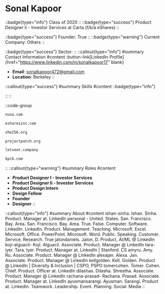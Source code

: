 # Sonal Kapoor
::badge{type="info"}
Class of 2020
::
::badge{type="success"}
Product Designer Ii - Investor Services at Carta (f/k/a eShares)
::

::badge{type="success"}
Founder: True
::
::badge{type="warning"}
Current Company: Others
::

::badge{type="success"}
Sector: 
::
::callout{type="info"}
#summary
Contact Information
#content
:button-link[LinkedIn Profile]{href="https://www.linkedin.com/in/sonalkapoor17" blank}
- **Email**: sonalkapoor472@gmail.com
- **Location**: Berkeley
::

::callout{type="success"}
#summary
Skills
#content
::badge{type="info"}

::
::

::code-group
```bash [Nuna Incorporated]
nuna.com
```
```bash [Carta (f/k/a eShares)]
esharesinc.com
```
```bash [she256]
she256.org
```
```bash [Project PATCH]
projectpatch.org
```
```bash [Let's Eat!]
letseat.company
```
```bash [Kleiner Perkins Caufield & Byers]
kpcb.com
```
::
::callout{type="warning"}
#summary
Roles
#content
- **Product Designer I - Investor Services**
- **Product Designer Ii - Investor Services**
- **Product Design Intern**
- **Design Fellow**
- **Founder**
- **Designer**
::

::callout{type="info"}
#summary
About
#content
ishan-sinha. Ishan. Sinha. Product. Manager at. LinkedIn personal - United. States. San. Francisco. Bay. Area. San. Francisco. Bay. Area. True. False. Computer. Software. LinkedIn. LinkedIn. Product. Management. Teaching. Microsoft. Excel. Microsoft. Office. PowerPoint. Microsoft. Word. Public. Speaking. Customer. Service. Research. True jalondaniels. Jalon. D. Product, AI/ML @ LinkedIn koji-alguacil- Koji. Alguacil. Associate. Product. Manager @ LinkedIn tara-iyer. Tara. Iyer. Product. Manager at. LinkedIn | Stanford. CS amyru. Amy. Ru. Associate. Product. Manager @ LinkedIn alexajan. Alexa. Jan. Associate. Product. Manager @ LinkedIn kellgolden. Kell. Golden. Product @ LinkedIn | Diversity & Inclusion | CSPO, PSPO tomercohen. Tomer. Cohen. Chief. Product. Officer at. LinkedIn dilashas. Dilasha. Shrestha. Associate. Product. Manager @ LinkedIn rachana-prasad- Rachana. Prasad. Associate. Product. Manager at. LinkedIn ayusmansarangi. Ayusman. Sarangi. Product at. LinkedIn. Teamwork. Leadership. Event. Planning. Social. Media
::
